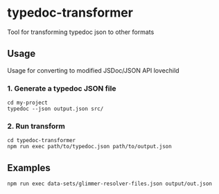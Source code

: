 # typedoc-transformer
Tool for transforming typedoc json to other formats

## Usage

Usage for converting to modified JSDoc/JSON API lovechild

### 1. Generate a typedoc JSON file

```
cd my-project
typedoc --json output.json src/
```

### 2. Run transform

```
cd typedoc-transformer
npm run exec path/to/typedoc.json path/to/output.json
```

## Examples

```
npm run exec data-sets/glimmer-resolver-files.json output/out.json 
```